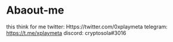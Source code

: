 # Abaout-me
this think for me 
twitter: Https://twitter.com/0xplaymeta
telegram: https://t.me/xplaymeta
discord: cryptosola#3016
